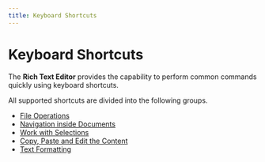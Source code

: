 ```yaml
---
title: Keyboard Shortcuts
---
```

# Keyboard Shortcuts
The **Rich Text Editor** provides the capability to perform common commands quickly using keyboard shortcuts.

All supported shortcuts are divided into the following groups.
* [File Operations](keyboard-shortcuts/file-operations.md)
* [Navigation inside Documents](keyboard-shortcuts/navigation-inside-documents.md)
* [Work with Selections ](keyboard-shortcuts/work-with-selections.md)
* [Copy, Paste and Edit the Content](keyboard-shortcuts/copy-paste-and-edit-the-content.md)
* [Text Formatting](keyboard-shortcuts/text-formatting.md)